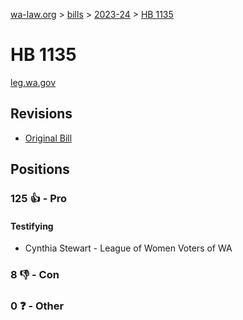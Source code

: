 [wa-law.org](/) > [bills](/bills/) > [2023-24](/bills/2023-24) > [HB 1135](/bills/2023-24/hb/1135/)

# HB 1135
[leg.wa.gov](https://app.leg.wa.gov/billsummary?BillNumber=1135&Year=2023&Initiative=false)

## Revisions
* [Original Bill](1/)

## Positions
### 125 👍 - Pro
#### Testifying
* Cynthia Stewart - League of Women Voters of WA

### 8 👎 - Con

### 0 ❓ - Other
